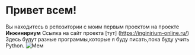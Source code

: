 # Привет всем!
Вы находитесь в репозитории с моим первым проектом на проекте **Инжинириум**
Ссылка на сайт проекта [тут] (https://inginirium-online.ru/)
Здесь будут разные программы,которые я буду писать,пока буду учить Python.
![Мем](https://i08.fotocdn.net/s124/8dfed11c771c05f8/public_pin_l/2828262672.jpg)

